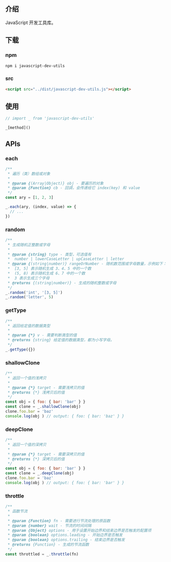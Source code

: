 ## 介绍

JavaScript 开发工具库。

## 下载

### npm

```
npm i javascript-dev-utils
```

### src

```html
<script src="../dist/javascript-dev-utils.js"></script>
```

## 使用

```javascript
// import _ from 'javascript-dev-utils'

_[method]()
```

## APIs

### each

```javascript
/**
 * 遍历（类）数组或对象
 * 
 * @param {(Array|Object)} obj - 要遍历的对象
 * @param {Function} cb - 回调，会传递给它 index(key) 和 value
 */
const ary = [1, 2, 3]

_.each(ary, (index, value) => {
  // ...
})
```

### random

```javascript
/**
 * 生成随机正整数或字母
 * 
 * @param {string} type - 类型，可选值有
 *  number | lowerCaseLetter | upCaseLetter | letter
 * @param {(string|number)} rangeOrNumber - 随机数范围或字母数量，示例如下：
 *  [3, 5] 表示随机生成 3、4、5 中的一个数
 *  (5, 8) 表示随机生成 6、7 中的一个数
 *  3 表示生成三个字母
 * @returns {(string|number)} - 生成的随机整数或字母
 */
_.random('int', '[3, 5]')
_.random('letter', 5)
```

### getType

```javascript
/**
 * 返回给定值的数据类型
 * 
 * @param {*} v - 需要判断类型的值
 * @returns {string} 给定值的数据类型，都为小写字母。
 */
_.getType({})
```

### shallowClone

```javascript
/**
 * 返回一个值的浅拷贝
 * 
 * @param {*} target - 需要浅拷贝的值
 * @returns {*} 浅拷贝后的值
 */
const obj = { foo: { bar: 'bar' } }
const clone = _.shallowClone(obj)
clone.foo.bar = 'baz'
console.log(obj ) // output: { foo: { bar: 'baz' } }
```

### deepClone

```javascript
/**
 * 返回一个值的深拷贝
 * 
 * @param {*} target - 需要深拷贝的值
 * @returns {*} 深拷贝后的值
 */
const obj = { foo: { bar: 'bar' } }
const clone = _.deepClone(obj)
clone.foo.bar = 'baz'
console.log(obj ) // output: { foo: { bar: 'bar' } }
```

### throttle

```javascript
/**
 * 函数节流
 * 
 * @param {Function} fn - 需要进行节流处理的原函数
 * @param {number} wait - 节流的时间间隔
 * @param {Object} options - 用于设置开始边界和结束边界是否触发的配置项
 * @param {boolean} options.leading - 开始边界是否触发
 * @param {boolean} options.trailing - 结束边界是否触发
 * @returns {Function} - 生成的节流函数
 */
const throttled = _.throttle(fn)
```
